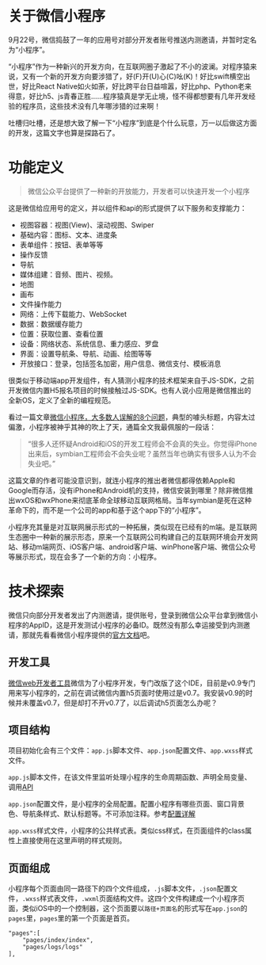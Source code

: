 # 关于微信小程序

9月22号，微信捣鼓了一年的应用号对部分开发者账号推送内测邀请，并暂时定名为“小程序”。

“小程序”作为一种新兴的开发方向，在互联网圈子激起了不小的波澜。对程序猿来说，又有一个新的开发方向要涉猎了，好(F)开(U)心(C)吆(K)！好比swift横空出世，好比React Native如火如荼，好比跨平台日益喧嚣，好比php、Python老来得意，好比h5、js青春正胜……程序猿真是学无止境，怪不得都想要有几年开发经验的程序员，这些技术没有几年哪涉猎的过来啊！

吐槽归吐槽，还是想大致了解一下“小程序”到底是个什么玩意，万一以后做这方面的开发，这篇文字也算是探路石了。

# 功能定义

> 微信公众平台提供了一种新的开放能力，开发者可以快速开发一个小程序

这是微信给应用号的定义，并以组件和api的形式提供了以下服务和支撑能力：

- 视图容器：视图(View)、滚动视图、Swiper
- 基础内容：图标、文本、进度条
- 表单组件：按钮、表单等等
- 操作反馈
- 导航
- 媒体组建：音频、图片、视频。
- 地图
- 画布
- 文件操作能力
- 网络：上传下载能力、WebSocket
- 数据：数据缓存能力
- 位置：获取位置、查看位置
- 设备：网络状态、系统信息、重力感应、罗盘
- 界面：设置导航条、导航、动画、绘图等等
- 开放接口：登录，包括签名加密，用户信息、微信支付、模板消息

很类似于移动端app开发组件，有人猜测小程序的技术框架来自于JS-SDK，之前开发微信内置H5报名项目的时候接触过JS-SDK。也有人说小应用是微信推出的全新OS，定义了全新的编程规范。

看过一篇文章[微信小程序，大多数人误解的8个问题](http://mp.weixin.qq.com/s?__biz=MjM5MDE0Mjc4MA==&mid=2650994254&idx=1&sn=b5a291309cb35e229bdc66052200a39f&chksm=bdbf0e1d8ac8870bd7a6a1b80cd6dbc906251c8b31ea5959419846b312b3b84b8048aa05cc3f&mpshare=1&scene=1&srcid=0928mhWeNMklmTbMQKPYffnW#rd)，典型的噱头标题，内容太过偏激，小程序被神乎其神的吹上了天，通篇全文我最佩服的一段话：

> “很多人还怀疑Android和iOS的开发工程师会不会真的失业。你觉得iPhone出来后，symbian工程师会不会失业呢？虽然当年也确实有很多人认为不会失业吧。” 

这篇文章的作者可能没意识到，就连小程序的推出者微信都得依赖Apple和Google而存活，没有iPhone和Android机的支持，微信安装到哪里？除非微信推出wxOS和wxPhone来彻底革命全球移动互联网格局。当年symbian是死在这种革命下的，而不是一个公司的app和基于这个app下的“小程序”。

小程序充其量是对互联网展示形式的一种拓展，类似现在已经有的m端。是互联网生态圈中一种新的展示形态，原来一个互联网公司构建自己的互联网环境会开发网站、移动m端网页、iOS客户端、android客户端、winPhone客户端、微信公众号等展示形式，现在会多了一个新的方向：小程序。

# 技术探索

微信只向部分开发者发出了内测邀请，提供账号，登录到微信公众平台拿到微信小程序的AppID，这是开发测试小程序的必备ID。既然没有那么幸运接受到内测邀请，那就先看看微信小程序提供的[官方文档](https://mp.weixin.qq.com/debug/wxadoc/dev/?t=1475052046827)吧。

## 开发工具

[微信web开发者工具](https://mp.weixin.qq.com/debug/wxadoc/dev/devtools/devtools.html?t=1475052055259)微信为了小程序开发，专门改版了这个IDE，目前是v0.9专门用来写小程序的，之前在调试微信内置h5页面时使用过是v0.7。我安装v0.9的时候并未覆盖v0.7，但是却打不开v0.7了，以后调试h5页面怎么办呢？

## 项目结构

项目初始化会有三个文件：`app.js`脚本文件、`app.json`配置文件、`app.wxss`样式文件。

`app.js`脚本文件，在该文件里监听处理小程序的生命周期函数、声明全局变量、调用[API](https://mp.weixin.qq.com/debug/wxadoc/dev/api/?t=1475052047016)

`app.json`配置文件，是小程序的全局配置。配置小程序有哪些页面、窗口背景色、导航条样式、默认标题等。不可添加注释。参考[配置详解](https://mp.weixin.qq.com/debug/wxadoc/dev/framework/config.html?t=1475052047016)

`app.wxss`样式文件，小程序的公共样式表。类似css样式，在页面组件的class属性上直接使用在这里声明的样式规则。

## 页面组成

小程序每个页面由同一路径下的四个文件组成，`.js`脚本文件，`.json`配置文件，`.wxss`样式表文件，`.wxml`页面结构文件。这四个文件构建成一个小程序页面，类似iOS中的一个控制器，这个页面要以`路径+页面名`的形式写在`app.json`的`pages`里，`pages`里的第一个页面是首页。

```
"pages":[
    "pages/index/index",
    "pages/logs/logs"
],
```


